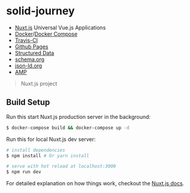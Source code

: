 # solid-journey
- [Nuxt.js](https://nuxtjs.org/) Universal Vue.js Applications
- [Docker](https://www.docker.com/)/[Docker Compose](https://docs.docker.com/compose/)
- [Travis-CI](https://docs.travis-ci.com/)
- [Github Pages](https://pages.github.com/)
- [Structured Data](https://developers.google.com/search/docs/guides/)
- [schema.org](http://schema.org/)
- [json-ld.org](https://json-ld.org/)
- [AMP](https://www.ampproject.org/learn/overview/)

> Nuxt.js project

## Build Setup

Run this start Nuxt.js production server in the background:
``` bash
$ docker-compose build && docker-compose up -d
```

Run this for local Nuxt.js dev server:
``` bash
# install dependencies
$ npm install # Or yarn install

# serve with hot reload at localhost:3000
$ npm run dev
```

For detailed explanation on how things work, checkout the [Nuxt.js docs](https://github.com/nuxt/nuxt.js).

